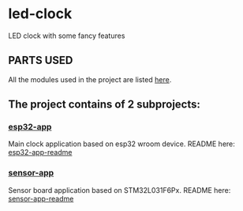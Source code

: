 # led-clock
LED clock with some fancy features


## PARTS USED
All the modules used in the project are listed [here](./docs/BOM.md).


## The project contains of 2 subprojects:

### [esp32-app](./esp32-app/README.md)
Main clock application based on esp32 wroom device. README here: [esp32-app-readme](./esp32-app/README.md)

### [sensor-app](./sensor-app/README.md)
Sensor board application based on STM32L031F6Px. README here: [sensor-app-readme](./sensor-app/README.md)
